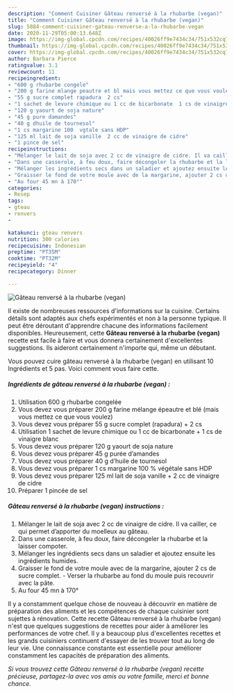 ```yaml
---
description: "Comment Cuisiner Gâteau renversé à la rhubarbe (vegan)"
title: "Comment Cuisiner Gâteau renversé à la rhubarbe (vegan)"
slug: 5884-comment-cuisiner-gateau-renverse-a-la-rhubarbe-vegan
date: 2020-11-29T05:00:13.648Z
image: https://img-global.cpcdn.com/recipes/40026ff9e7434c34/751x532cq70/gateau-renverse-a-la-rhubarbe-vegan-photo-principale-de-la-recette.jpg
thumbnail: https://img-global.cpcdn.com/recipes/40026ff9e7434c34/751x532cq70/gateau-renverse-a-la-rhubarbe-vegan-photo-principale-de-la-recette.jpg
cover: https://img-global.cpcdn.com/recipes/40026ff9e7434c34/751x532cq70/gateau-renverse-a-la-rhubarbe-vegan-photo-principale-de-la-recette.jpg
author: Barbara Pierce
ratingvalue: 3.1
reviewcount: 11
recipeingredient:
- "600 g rhubarbe congele"
- "200 g farine mlange peautre et bl mais vous mettez ce que vous voulez"
- "55 g sucre complet rapadura  2 cs"
- "1 sachet de levure chimique ou 1 cc de bicarbonate  1 cs de vinaigre blanc"
- "120 g yaourt de soja nature"
- "45 g pure damandes"
- "40 g dhuile de tournesol"
- "1 cs margarine 100  vgtale sans HDP"
- "125 ml lait de soja vanille  2 cc de vinaigre de cidre"
- "1 pince de sel"
recipeinstructions:
- "Mélanger le lait de soja avec 2 cc de vinaigre de cidre. Il va cailler, ce qui permet d’apporter du moelleux au gâteau."
- "Dans une casserole, à feu doux, faire décongeler la rhubarbe et la laisser compoter."
- "Mélanger les ingrédients secs dans un saladier et ajoutez ensuite les ingrédients humides."
- "Graisser le fond de votre moule avec de la margarine, ajouter 2 cs de sucre complet. Verser la rhubarbe au fond du moule puis recouvrir avec la pâte."
- "Au four 45 mn à 170°"
categories:
- Resep
tags:
- gteau
- renvers
- 

katakunci: gteau renvers  
nutrition: 300 calories
recipecuisine: Indonesian
preptime: "PT35M"
cooktime: "PT32M"
recipeyield: "4"
recipecategory: Dinner

---
```



![Gâteau renversé à la rhubarbe (vegan)](https://img-global.cpcdn.com/recipes/40026ff9e7434c34/751x532cq70/gateau-renverse-a-la-rhubarbe-vegan-photo-principale-de-la-recette.jpg)

Il existe de nombreuses ressources d'informations sur la cuisine. Certains détails sont adaptés aux chefs expérimentés et non à la personne typique. Il peut être déroutant d'apprendre chacune des informations facilement disponibles. Heureusement, cette <strong> Gâteau renversé à la rhubarbe (vegan) </strong> recette est facile à faire et vous donnera certainement d'excellentes suggestions. Ils aideront certainement n'importe qui, même un débutant.

<!--inarticleads1-->

Vous pouvez cuire gâteau renversé à la rhubarbe (vegan) en utilisant 10 Ingrédients et 5 pas. Voici comment vous faire cette.

##### Ingrédients de gâteau renversé à la rhubarbe (vegan) :

1. Utilisation 600 g rhubarbe congelée
1. Vous devez vous préparer 200 g farine mélange épeautre et blé (mais vous mettez ce que vous voulez)
1. Vous devez vous préparer 55 g sucre complet (rapadura) + 2 cs
1. Utilisation 1 sachet de levure chimique ou 1 cc de bicarbonate + 1 cs de vinaigre blanc
1. Vous devez vous préparer 120 g yaourt de soja nature
1. Vous devez vous préparer 45 g purée d’amandes
1. Vous devez vous préparer 40 g d’huile de tournesol
1. Vous devez vous préparer 1 cs margarine 100 % végétale sans HDP
1. Vous devez vous préparer 125 ml lait de soja vanille + 2 cc de vinaigre de cidre​
1. Préparer 1 pincée de sel




<!--inarticleads2-->

##### Gâteau renversé à la rhubarbe (vegan) instructions :

1. Mélanger le lait de soja avec 2 cc de vinaigre de cidre. Il va cailler, ce qui permet d’apporter du moelleux au gâteau.
1. Dans une casserole, à feu doux, faire décongeler la rhubarbe et la laisser compoter.
1. Mélanger les ingrédients secs dans un saladier et ajoutez ensuite les ingrédients humides.
1. Graisser le fond de votre moule avec de la margarine, ajouter 2 cs de sucre complet. - Verser la rhubarbe au fond du moule puis recouvrir avec la pâte.
1. Au four 45 mn à 170°




<!--inarticleads1-->

<p>
Il y a constamment quelque chose de nouveau à découvrir en matière de préparation des aliments et les compétences de chaque cuisinier sont sujettes à rénovation. Cette recette Gâteau renversé à la rhubarbe (vegan) n'est que quelques suggestions de recettes pour aider à améliorer les performances de votre chef. Il y a beaucoup plus d'excellentes recettes et les grands cuisiniers continuent d'essayer de les trouver tout au long de leur vie. Une connaissance constante est essentielle pour améliorer constamment les capacités de préparation des aliments.
</p>

<p>
<i>Si vous trouvez cette Gâteau renversé à la rhubarbe (vegan) recette précieuse, partagez-la avec vos amis ou votre famille, merci et bonne chance.</i>
</p>
